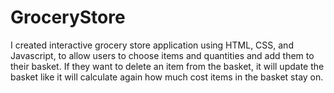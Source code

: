 # GroceryStore
I created interactive grocery store application using HTML, CSS, and Javascript, to allow users to choose items and quantities and add them to their basket. If they want to delete an item from the basket, it will update the basket like it will calculate again how much cost items in the basket stay on.
